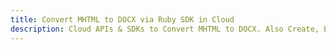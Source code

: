 ---title: Convert MHTML to DOCX via Ruby SDK in Clouddescription: Cloud APIs & SDKs to Convert MHTML to DOCX. Also Create, Edit & Render Microsoft Word & OpenOffice documents in the Cloud.---